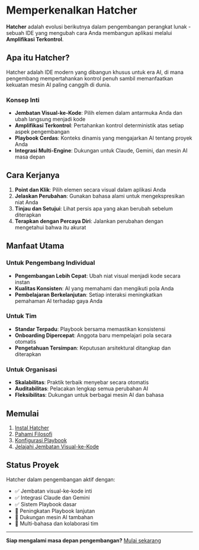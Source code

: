 # Memperkenalkan Hatcher

**Hatcher** adalah evolusi berikutnya dalam pengembangan perangkat lunak - sebuah IDE yang mengubah cara Anda membangun aplikasi melalui **Amplifikasi Terkontrol**.

## Apa itu Hatcher?

Hatcher adalah IDE modern yang dibangun khusus untuk era AI, di mana pengembang mempertahankan kontrol penuh sambil memanfaatkan kekuatan mesin AI paling canggih di dunia.

### Konsep Inti

- **Jembatan Visual-ke-Kode**: Pilih elemen dalam antarmuka Anda dan ubah langsung menjadi kode
- **Amplifikasi Terkontrol**: Pertahankan kontrol deterministik atas setiap aspek pengembangan
- **Playbook Cerdas**: Konteks dinamis yang mengajarkan AI tentang proyek Anda
- **Integrasi Multi-Engine**: Dukungan untuk Claude, Gemini, dan mesin AI masa depan

## Cara Kerjanya

1. **Point dan Klik**: Pilih elemen secara visual dalam aplikasi Anda
2. **Jelaskan Perubahan**: Gunakan bahasa alami untuk mengekspresikan niat Anda
3. **Tinjau dan Setujui**: Lihat persis apa yang akan berubah sebelum diterapkan
4. **Terapkan dengan Percaya Diri**: Jalankan perubahan dengan mengetahui bahwa itu akurat

## Manfaat Utama

### Untuk Pengembang Individual

- **Pengembangan Lebih Cepat**: Ubah niat visual menjadi kode secara instan
- **Kualitas Konsisten**: AI yang memahami dan mengikuti pola Anda
- **Pembelajaran Berkelanjutan**: Setiap interaksi meningkatkan pemahaman AI terhadap gaya Anda

### Untuk Tim

- **Standar Terpadu**: Playbook bersama memastikan konsistensi
- **Onboarding Dipercepat**: Anggota baru mempelajari pola secara otomatis
- **Pengetahuan Tersimpan**: Keputusan arsitektural ditangkap dan diterapkan

### Untuk Organisasi

- **Skalabilitas**: Praktik terbaik menyebar secara otomatis
- **Auditabilitas**: Pelacakan lengkap semua perubahan AI
- **Fleksibilitas**: Dukungan untuk berbagai mesin AI dan bahasa

## Memulai

1. [Instal Hatcher](/id/getting-started)
2. [Pahami Filosofi](/id/philosophy)
3. [Konfigurasi Playbook](/id/playbooks)
4. [Jelajahi Jembatan Visual-ke-Kode](/id/visual-to-code)

## Status Proyek

Hatcher dalam pengembangan aktif dengan:

- ✅ Jembatan visual-ke-kode inti
- ✅ Integrasi Claude dan Gemini
- ✅ Sistem Playbook dasar
- 🚧 Peningkatan Playbook lanjutan
- 🚧 Dukungan mesin AI tambahan
- 📅 Multi-bahasa dan kolaborasi tim

---

**Siap mengalami masa depan pengembangan?** [Mulai sekarang](/id/getting-started)
